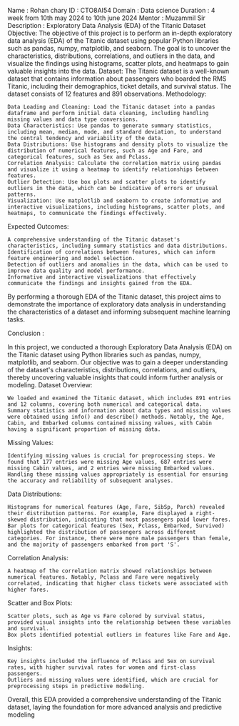 Name : Rohan chary 
ID   : CTO8AI54
Domain : Data science
Duration : 4 week from 10th may 2024 to 10th june 2024
Mentor  : Muzammil Sir
Description : 
Exploratory Data Analysis (EDA) of the Titanic Dataset
Objective: The objective of this project is to perform an in-depth exploratory data analysis (EDA) of the Titanic dataset using popular Python libraries such as pandas, numpy, matplotlib, and seaborn. The goal is to uncover the characteristics, distributions, correlations, and outliers in the data, and visualize the findings using histograms, scatter plots, and heatmaps to gain valuable insights into the data.
Dataset: The Titanic dataset is a well-known dataset that contains information about passengers who boarded the RMS Titanic, including their demographics, ticket details, and survival status. The dataset consists of 12 features and 891 observations.
Methodology:

    Data Loading and Cleaning: Load the Titanic dataset into a pandas dataframe and perform initial data cleaning, including handling missing values and data type conversions.
    Data Characteristics: Use pandas to generate summary statistics, including mean, median, mode, and standard deviation, to understand the central tendency and variability of the data.
    Data Distributions: Use histograms and density plots to visualize the distribution of numerical features, such as Age and Fare, and categorical features, such as Sex and Pclass.
    Correlation Analysis: Calculate the correlation matrix using pandas and visualize it using a heatmap to identify relationships between features.
    Outlier Detection: Use box plots and scatter plots to identify outliers in the data, which can be indicative of errors or unusual patterns.
    Visualization: Use matplotlib and seaborn to create informative and interactive visualizations, including histograms, scatter plots, and heatmaps, to communicate the findings effectively.

Expected Outcomes:

    A comprehensive understanding of the Titanic dataset's characteristics, including summary statistics and data distributions.
    Identification of correlations between features, which can inform feature engineering and model selection.
    Detection of outliers and anomalies in the data, which can be used to improve data quality and model performance.
    Informative and interactive visualizations that effectively communicate the findings and insights gained from the EDA.

By performing a thorough EDA of the Titanic dataset, this project aims to demonstrate the importance of exploratory data analysis in understanding the characteristics of a dataset and informing subsequent machine learning tasks.

Conclusion :

In this project, we conducted a thorough Exploratory Data Analysis (EDA) on the Titanic dataset using Python libraries such as pandas, numpy, matplotlib, and seaborn. Our objective was to gain a deeper understanding of the dataset's characteristics, distributions, correlations, and outliers, thereby uncovering valuable insights that could inform further analysis or modeling.
Dataset Overview:

    We loaded and examined the Titanic dataset, which includes 891 entries and 12 columns, covering both numerical and categorical data.
    Summary statistics and information about data types and missing values were obtained using info() and describe() methods. Notably, the Age, Cabin, and Embarked columns contained missing values, with Cabin having a significant proportion of missing data.

Missing Values:

    Identifying missing values is crucial for preprocessing steps. We found that 177 entries were missing Age values, 687 entries were missing Cabin values, and 2 entries were missing Embarked values. Handling these missing values appropriately is essential for ensuring the accuracy and reliability of subsequent analyses.

Data Distributions:

    Histograms for numerical features (Age, Fare, SibSp, Parch) revealed their distribution patterns. For example, Fare displayed a right-skewed distribution, indicating that most passengers paid lower fares.
    Bar plots for categorical features (Sex, Pclass, Embarked, Survived) highlighted the distribution of passengers across different categories. For instance, there were more male passengers than female, and the majority of passengers embarked from port 'S'.

Correlation Analysis:

    A heatmap of the correlation matrix showed relationships between numerical features. Notably, Pclass and Fare were negatively correlated, indicating that higher class tickets were associated with higher fares.

Scatter and Box Plots:

    Scatter plots, such as Age vs Fare colored by survival status, provided visual insights into the relationship between these variables and survival.
    Box plots identified potential outliers in features like Fare and Age.

Insights:

    Key insights included the influence of Pclass and Sex on survival rates, with higher survival rates for women and first-class passengers.
    Outliers and missing values were identified, which are crucial for preprocessing steps in predictive modeling.

Overall, this EDA provided a comprehensive understanding of the Titanic dataset, laying the foundation for more advanced analysis and predictive modeling
